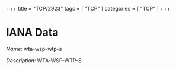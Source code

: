 +++
title = "TCP/2923"
tags = [ "TCP" ]
categories = [ "TCP" ]
+++

# IANA Data

_Name:_ wta-wsp-wtp-s

_Description:_ WTA-WSP-WTP-S

